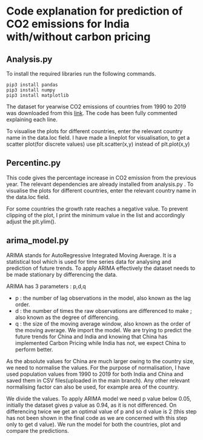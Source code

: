 # Code explanation for prediction of CO2 emissions for India with/without carbon pricing

## Analysis.py
To install the required libraries run the following commands.
```
pip3 install pandas
pip3 install numpy
pip3 install matplotlib
```

The dataset for yearwise CO2 emissions of countries from 1990 to 2019 was downloaded from this [link](https://data.worldbank.org/indicator/EN.ATM.CO2E.PC).
The code has been fully commented explaining each line. 

To visualise the plots for different countries, enter the relevant country name in the data.loc field.
I have made a lineplot for visualisation, to get a scatter plot(for discrete values) use plt.scatter(x,y) instead of plt.plot(x,y)

## Percentinc.py
This code gives the percentage increase in CO2 emission from the previous year. The relevant dependencies are already installed from analysis.py . 
To visualise the plots for different countries, enter the relevant country name in the data.loc field.

For some countries the growth rate reaches a negative value. To prevent clipping of the plot, I print the minimum value in the list and accordingly adjust the plt.ylim().

## arima_model.py
ARIMA stands for AutoRegressive Integrated Moving Average. It is a statistical tool which is used for time series data for analysing and prediction of future trends. To apply ARIMA effectively the dataset needs to be made stationary by differencing the data.

ARIMA has 3 parameters : p,d,q
 - p : the number of lag observations in the model, also known as the lag order.
 - d : the number of times the raw observations are differenced to make ; also known as the degree of differencing.
 - q : the size of the moving average window, also known as the order of the moving average.
We import the model. We are trying to predict the future trends for China and India and knowing that China has implemented Carbon Pricing while India has not, we expect China to perform better.

As the absolute values for China are much larger owing to the country size, we need to normalise the values. For the purpose of normalisation, I have used population values from 1990 to 2019 for both India and China and saved them in CSV files(uploaded in the main branch). Any other relevant normalising factor can also be used, for example area of the country.

We divide the values. To apply ARIMA model we need p value below 0.05, initially the dataset gives p value as 0.94, as it is not differenced. On differencing twice we get an optimal value of p and so d value is 2 (this step has not been shown in the final code as we are concerned with this step only to get d value).
We run the model for both the countries, plot and compare the predictions.
